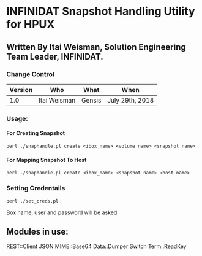# INFINIDAT Snapshot Handling Utility for HPUX
## Written By Itai Weisman, Solution Engineering Team Leader, INFINIDAT.

### Change Control
Version | Who	| What | When 
---- | ---- | ---------- | ------------- 
1.0	| Itai Weisman | Gensis	| July 29th, 2018 
### Usage:

#### For Creating Snapshot 
````
perl ./snaphandle.pl create <ibox_name> <volume name> <snapshot name>
````

#### For Mapping Snapshot To Host 

````
perl ./snaphandle.pl create <ibox_name> <snapshot name> <host name>
````

### Setting Credentails 
```
perl ./set_creds.pl
````
Box name, user and password will be asked


## Modules in use:
REST::Client
JSON
MIME::Base64
Data::Dumper
Switch
Term::ReadKey
